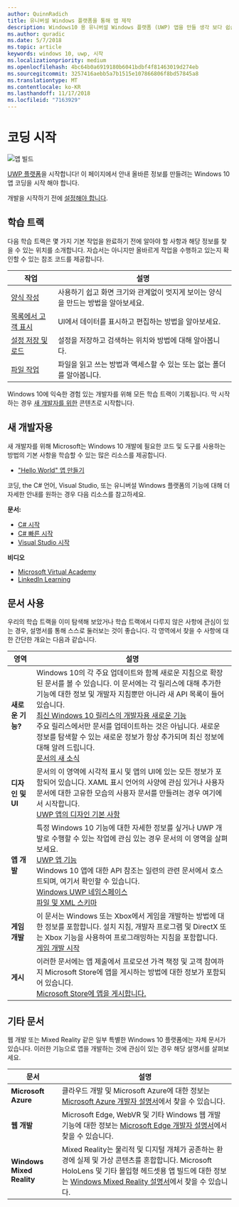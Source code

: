 ```yaml
---
author: QuinnRadich
title: 유니버설 Windows 플랫폼을 통해 앱 제작
description: Windows10 용 유니버설 Windows 플랫폼 (UWP) 앱을 만들 생각 보다 쉽습니다.
ms.author: quradic
ms.date: 5/7/2018
ms.topic: article
keywords: windows 10, uwp, 시작
ms.localizationpriority: medium
ms.openlocfilehash: 4bc64b0a6919180b6041bdbf4f81463019d274eb
ms.sourcegitcommit: 3257416aebb5a7b1515e107866806f8bd57845a8
ms.translationtype: MT
ms.contentlocale: ko-KR
ms.lasthandoff: 11/17/2018
ms.locfileid: "7163929"
---
```

# <a name="start-coding"></a>코딩 시작

![앱 빌드](images/build-your-app.png)

[UWP 플랫폼](universal-application-platform-guide.md)을 시작합니다! 이 페이지에서 안내 올바른 정보를 만들려는 Windows 10 앱 코딩을 시작 해야 합니다.

개발을 시작하기 전에 [설정해야 합니다](get-set-up.md).

## <a name="learning-tracks"></a>학습 트랙

다음 학습 트랙은 몇 가지 기본 작업을 완료하기 전에 알아야 할 사항과 해당 정보를 찾을 수 있는 위치를 소개합니다. 자습서는 아니지만 올바르게 작업을 수행하고 있는지 확인할 수 있는 참조 코드를 제공합니다.

| 작업 | 설명 |
| --- | --- |
| [양식 작성](construct-form-learning-track.md) | 사용하기 쉽고 화면 크기와 관계없이 멋지게 보이는 양식을 만드는 방법을 알아보세요. | 
| [목록에서 고객 표시](display-customers-in-list-learning-track.md) | UI에서 데이터를 표시하고 편집하는 방법을 알아보세요. | 
| [설정 저장 및 로드](settings-learning-track.md) | 설정을 저장하고 검색하는 위치와 방법에 대해 알아봅니다. |
| [파일 작업](fileio-learning-track.md) | 파일을 읽고 쓰는 방법과 액세스할 수 있는 또는 없는 폴더를 알아봅니다. | 

Windows 10에 익숙한 경험 있는 개발자를 위해 모든 학습 트랙이 기록됩니다. 막 시작하는 경우 [새 개발자를 위한](#For-new-developers) 콘텐츠로 시작합니다.

## <a name="for-new-developers"></a>새 개발자용

새 개발자를 위해 Microsoft는 Windows 10 개발에 필요한 코드 및 도구를 사용하는 방법의 기본 사항을 학습할 수 있는 많은 리소스를 제공합니다. 

* ["Hello World" 앱 만들기](your-first-app.md)

코딩, the C# 언어, Visual Studio, 또는 유니버설 Windows 플랫폼의 기능에 대해 더 자세한 안내를 원하는 경우 다음 리소스를 참고하세요.

**문서:**

* [C# 시작](https://docs.microsoft.com/dotnet/csharp/getting-started/)
* [C# 빠른 시작](https://docs.microsoft.com/dotnet/csharp/quick-starts/index)
* [Visual Studio 시작](https://docs.microsoft.com/visualstudio/ide/)

**비디오**

* [Microsoft Virtual Academy](https://mva.microsoft.com/training-topics/c-app-development#!level=Beginner&lang=1033)
* [LinkedIn Learning](https://www.linkedin.com/learning/learning-universal-windows-app-development/welcome)

## <a name="using-the-docs"></a>문서 사용

우리의 학습 트랙을 이미 탐색해 보았거나 학습 트랙에서 다루지 않은 사항에 관심이 있는 경우, 설명서를 통해 스스로 둘러보는 것이 좋습니다. 각 영역에서 찾을 수 사항에 대한 간단한 개요는 다음과 같습니다.

| 영역 | 설명 |
| --- | --- |
| **새로운 기능?** | Windows 10의 각 주요 업데이트와 함께 새로운 지침으로 확장된 문서를 볼 수 있습니다. 이 문서에는 각 릴리스에 대해 추가한 기능에 대한 정보 및 개발자 지침뿐만 아니라 새 API 목록이 들어 있습니다. </br>   [최신 Windows 10 릴리스의 개발자용 새로운 기능](../whats-new/windows-10-version-latest.md) </br> 주요 릴리스에서만 문서를 업데이트하는 것은 아닙니다. 새로운 정보를 탐색할 수 있는 새로운 정보가 항상 추가되며 최신 정보에 대해 알려 드립니다. </br>   [문서의 새 소식](../whats-new/windows-docs-latest.md) |
| **디자인 및 UI** | 문서의 이 영역에 시각적 표시 및 앱의 UI에 있는 모든 정보가 포함되어 있습니다. XAML 표시 언어의 사양에 관심 있거나 사용자 문서에 대한 고유한 모습의 사용자 문서를 만들려는 경우 여기에서 시작합니다. </br>   [UWP 앱의 디자인 기본 사항](../design/basics/index.md) |
| **앱 개발** | 특정 Windows 10 기능에 대한 자세한 정보를 싶거나 UWP 개발로 수행할 수 있는 작업에 관심 있는 경우 문서의 이 영역을 살펴보세요. </br>   [UWP 앱 기능](../develop/index.md) </br> Windows 10 앱에 대한 API 참조는 일련의 관련 문서에서 호스트되며, 여기서 확인할 수 있습니다. </br>   [Windows UWP 네임스페이스](https://docs.microsoft.com/en-us/uwp/api/) </br>   [파일 및 XML 스키마](https://docs.microsoft.com/uwp/schemas/) |
| **게임 개발** | 이 문서는 Windows 또는 Xbox에서 게임을 개발하는 방법에 대한 정보를 포함합니다. 설치 지침, 개발자 프로그램 및 DirectX 또는 Xbox 기능을 사용하여 프로그래밍하는 지침을 포함합니다. </br>   [게임 개발 시작](../gaming/getting-started.md) |
| **게시** | 이러한 문서에는 앱 제출에서 프로모션 가격 책정 및 고객 참여까지 Microsoft Store에 앱을 게시하는 방법에 대한 정보가 포함되어 있습니다. </br>   [Microsoft Store에 앱을 게시합니다.](../publish/index.md) |

## <a name="other-docs"></a>기타 문서

웹 개발 또는 Mixed Reality 같은 일부 특별한 Windows 10 플랫폼에는 자체 문서가 있습니다. 이러한 기능으로 앱을 개발하는 것에 관심이 있는 경우 해당 설명서를 살펴보세요.

| 문서 | 설명 |
| --- | --- |
| **Microsoft Azure** | 클라우드 개발 및 Microsoft Azure에 대한 정보는[Microsoft Azure 개발자 설명서](https://docs.microsoft.com/azure/)에서 찾을 수 있습니다. |
| **웹 개발** | Microsoft Edge, WebVR 및 기타 Windows 웹 개발 기능에 대한 정보는 [Microsoft Edge 개발자 설명서](https://docs.microsoft.com/microsoft-edge/)에서 찾을 수 있습니다. |
| **Windows Mixed Reality** | Mixed Reality는 물리적 및 디지털 개체가 공존하는 환경에 실제 및 가상 콘텐츠를 혼합합니다. Microsoft HoloLens 및 기타 몰입형 헤드셋용 앱 빌드에 대한 정보는 [Windows Mixed Reality 설명서](https://docs.microsoft.com/en-us/windows/mixed-reality/)에서 찾을 수 있습니다.|
